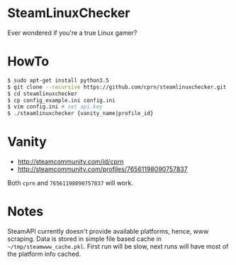 # SteamLinuxChecker
Ever wondered if you're a true Linux gamer?

# HowTo
```sh
$ sudo apt-get install python3.5
$ git clone --recursive https://github.com/cprn/steamlinuxchecker.git
$ cd steamlinuxchecker
$ cp config_example.ini config.ini
$ vim config.ini # set api.key
$ ./steamlinuxchecker {vanity_name|profile_id}
```

# Vanity
* http://steamcommunity.com/id/cprn
* http://steamcommunity.com/profiles/76561198090757837

Both `cprn` and `76561198090757837` will work.

# Notes
SteamAPI currently doesn't provide available platforms, hence, www scraping.
Data is stored in simple file based cache in `~/tmp/steamwww_cache.pkl`.
First run will be slow, next runs will have most of the platform info cached.
